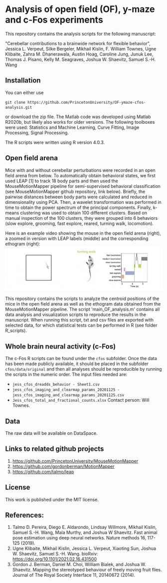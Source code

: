 # Analysis of open field (OF), y-maze and c-Fos experiments 

This repository contains the analysis scripts for the following manuscript:

"Cerebellar contributions to a brainwide network for flexible behavior",
Jessica L. Verpeut, Silke Bergeler, Mikhail Kislin, F. William Townes, Ugne Klibaite, Zahra M. Dhanerawala, Austin Hoag, Caroline Jung, Junuk Lee, Thomas J. Pisano, Kelly M. Seagraves, Joshua W. Shaevitz, Samuel S.-H. Wang

## Installation

You can either use 
```
git clone https://github.com/PrincetonUniversity/OF-ymaze-cfos-analysis.git
```
or download the zip file. The Matlab code was developed using Matlab R2020b, but likely also works for older versions. The following toolboxes were used: Statistics and Machine Learning, Curve Fitting, Image Processing, Signal Processing. 

The R scripts were written using R version 4.0.3. 

## Open field arena
Mice with and without cerebellar perturbations were recorded in an open field arena from below. To automatically obtain behavioral states, we first used LEAP [1] to track 18 body parts and then used the MouseMotionMapper pipeline for semi-supervised behavioral classification (see MouseMotionMapper github repository, link below). Briefly, the pairwise distances between body parts were calculated and reduced in dimensionality using PCA. Then, a wavelet transformation was performed in time to obtain the power spectrum of the principal components. Finally, k-means clustering was used to obtain 100 different clusters. Based on manual inspection of the 100 clusters, they were grouped into 6 behaviors (slow explore, grooming, fast explore, reared, turning walk, locomotion).

Here is an example video showing the mouse in the open field arena (right), a zoomed in version with LEAP labels (middle) and the corresponding ethogram (right):
![](Docs/movie.gif)

This repository contains the scripts to analyze the centroid positions of the mice in the open field arena as well as the ethogram data obtained from the MouseMotionMapper pipeline. The script 'main_OF_analysis.m' contains all data analysis and visualization scripts to reproduce the results in the manuscript. When running this script, txt and csv files are exported with selected data, for which statistical tests can be performed in R (see folder R_scripts). 

## Whole brain neural activity (c-Fos)
The c-Fos R scripts can be found under the `cfos` subfolder. 
Once the data has been made publicly available, it should be placed in the 
subfolder `cfos/data/original` and then all analyses should be reproducible by 
running the scripts in the numeric order. The input files needed are:
* `jess_cfos_dreadds_behavior - Sheet1.csv`
* `jess_cfos_imaging_and_clearmap_params_20201125 - jess_cfos_imaging_and_clearmap_params_20201125.csv`
* `Jess_cfos_total_and_fractional_counts.xlsx`
Contact person: Will Townes.

## Data
The raw data will be available on DataSpace.

## Links to related github projects
1. https://github.com/PrincetonUniversity/MouseMotionMapper
2. https://github.com/gordonberman/MotionMapper
3. https://github.com/talmo/leap

## License
This work is published under the MIT license.  

## References:
1. Talmo D. Pereira, Diego E. Aldarondo, Lindsay Willmore, Mikhail Kislin, Samuel S.-H. Wang, Mala Murthy, and Joshua W Shaevitz. Fast animal pose estimation using deep neural networks. Nature methods 16, 117-125 (2019).
2. Ugne Klibaite, Mikhail Kislin, Jessica L. Verpeut, Xiaoting Sun, Joshua W. Shaevitz, Samuel S.-H. Wang. bioRxiv: https://doi.org/10.1101/2021.02.16.431500
3. Gordon J. Berman, Daniel M. Choi, William Bialek, and Joshua W. Shaevitz. Mapping the stereotyped behaviour of freely moving fruit flies. Journal of The Royal Society Interface 11, 20140672 (2014).

